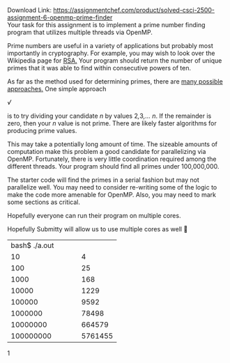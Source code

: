 Download Link: https://assignmentchef.com/product/solved-csci-2500-assignment-6-openmp-prime-finder
<br>
Your task for this assignment is to implement a prime number finding program that utilizes multiple threads via OpenMP.

Prime numbers are useful in a variety of applications but probably most importantly in cryptography. For example, you may wish to look over the Wikipedia page for <a href="https://simple.wikipedia.org/wiki/RSA_(algorithm)">RSA</a><a href="https://simple.wikipedia.org/wiki/RSA_(algorithm)">.</a> Your program should return the number of unique primes that it was able to find within consecutive powers of ten.

As far as the method used for determining primes, there are <a href="https://en.wikipedia.org/wiki/Generating_primes">many possible approaches</a><a href="https://en.wikipedia.org/wiki/Generating_primes">.</a> One simple approach

<em>√</em>

is to try dividing your candidate <em>n </em>by values 2<em>,</em>3<em>,… n</em>. If the remainder is zero, then your <em>n </em>value is not prime. There are likely faster algorithms for producing prime values.

This may take a potentially long amount of time. The sizeable amounts of computation make this problem a good candidate for parallelizing via OpenMP. Fortunately, there is very little coordination required among the different threads. Your program should find all primes under 100,000,000.

The starter code will find the primes in a serial fashion but may not parallelize well. You may need to consider re-writing some of the logic to make the code more amenable for OpenMP. Also, you may need to mark some sections as critical.

Hopefully everyone can run their program on multiple cores.

Hopefully Submitty will allow us to use multiple cores as well &#x1f642;

<table width="195">

 <tbody>

  <tr>

   <td width="146">bash$ ./a.out</td>

   <td width="49"></td>

  </tr>

  <tr>

   <td width="146">10</td>

   <td width="49">4</td>

  </tr>

  <tr>

   <td width="146">100</td>

   <td width="49">25</td>

  </tr>

  <tr>

   <td width="146">1000</td>

   <td width="49">168</td>

  </tr>

  <tr>

   <td width="146">10000</td>

   <td width="49">1229</td>

  </tr>

  <tr>

   <td width="146">100000</td>

   <td width="49">9592</td>

  </tr>

  <tr>

   <td width="146">1000000</td>

   <td width="49">78498</td>

  </tr>

  <tr>

   <td width="146">10000000</td>

   <td width="49">664579</td>

  </tr>

  <tr>

   <td width="146">100000000</td>

   <td width="49">5761455</td>

  </tr>

 </tbody>

</table>

1